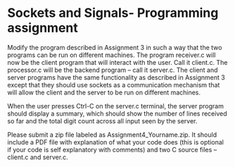 # Sockets and Signals- Programming assignment

Modify the program described in Assignment 3 in such a way that the two programs can be run on different machines. The program receiver.c will now be the client program that will interact with the user. Call it client.c. The processor.c will be the backend program – call it server.c. The client and server programs have the same functionality as described in Assignment 3 except that they should use sockets as a communication mechanism that will allow the client and the server to be run on different machines. 

When the user presses Ctrl-C on the server.c terminal, the server program should display a summary, which should show the number of lines received so far and the total digit count across all input seen by the server.

Please submit a zip file labeled as Assignment4_Yourname.zip. It should include a PDF file with explanation of what your code does (this is optional if your code is self explanatory with comments) and two C source files – client.c and server.c.

